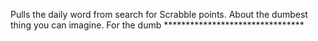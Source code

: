 Pulls the daily word from search for Scrabble points. About the dumbest thing you can imagine. For the dumb ********************************
